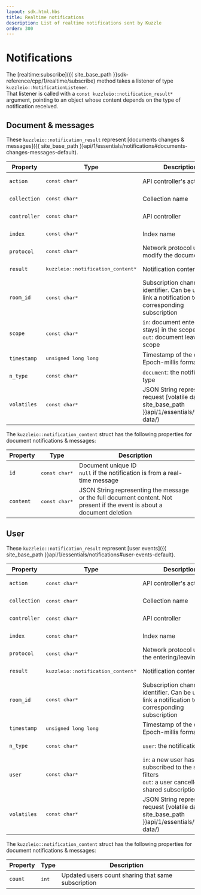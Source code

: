```yaml
---
layout: sdk.html.hbs
title: Realtime notifications
description: List of realtime notifications sent by Kuzzle
order: 300
---
```

# Notifications

The [realtime:subscribe]({{ site_base_path }}sdk-reference/cpp/1/realtime/subscribe) method takes a listener of type `kuzzleio::NotificationListener`.  
That listener is called with a `const kuzzleio::notification_result*` argument, pointing to an object whose content depends on the type of notification received.

## Document & messages

These `kuzzleio::notification_result` represent [documents changes & messages]({{ site_base_path }}api/1/essentials/notifications#documents-changes-messages-default).

| Property | Type |Description       |
|--------------------|------|------------------|
| `action` | <pre>const char\*</pre> | API controller's action  |
| `collection` | <pre>const char\*</pre> | Collection name |
| `controller` | <pre>const char\*</pre> | API controller  |
| `index` | <pre>const char\*</pre> | Index name |
| `protocol` | <pre>const char\*</pre> | Network protocol used to modify the document |
| `result` | <pre>kuzzleio::notification_content\*</pre> | Notification content |
| `room_id` | <pre>const char\*</pre> | Subscription channel identifier. Can be used to link a notification to its corresponding subscription |
| `scope` | <pre>const char\*</pre> | `in`: document enters (or stays) in the scope<br/>`out`: document leaves the scope |
| `timestamp` | <pre>unsigned long long</pre> | Timestamp of the event, in Epoch-millis format |
| `n_type` | <pre>const char\*</pre> | `document`: the notification type |
| `volatiles` | <pre>const char\*</pre> | JSON String representing request [volatile data]({{ site_base_path }}api/1/essentials/volatile-data/) |

The `kuzzleio::notification_content` struct has the following properties for document notifications & messages:

| Property | Type |Description       |
|--------------------|------|------------------|
| `id` | <pre>const char\*</pre> | Document unique ID<br/>`null` if the notification is from a real-time message|
| `content` | <pre>const char\*</pre> | JSON String representing the message or the full document content. Not present if the event is about a document deletion |

## User

These `kuzzleio::notification_result` represent [user events]({{ site_base_path }}api/1/essentials/notifications#user-events-default).

| Property | Type |Description       |
|--------------------|------|------------------|
| `action` | <pre>const char\*</pre> | API controller's action  |
| `collection` | <pre>const char\*</pre> | Collection name |
| `controller` | <pre>const char\*</pre> | API controller  |
| `index` | <pre>const char\*</pre> | Index name |
| `protocol` | <pre>const char\*</pre> | Network protocol used by the entering/leaving user |
| `result` | <pre>kuzzleio::notification_content\*</pre> | Notification content |
| `room_id` | <pre>const char\*</pre> | Subscription channel identifier. Can be used to link a notification to its corresponding subscription |
| `timestamp` | <pre>unsigned long long</pre> | Timestamp of the event, in Epoch-millis format |
| `n_type` | <pre>const char\*</pre> | `user`: the notification type |
| `user` | <pre>const char\*</pre> | `in`: a new user has subscribed to the same filters<br/>`out`: a user cancelled a shared subscription |
| `volatiles` | <pre>const char\*</pre> | JSON String representing request [volatile data]({{ site_base_path }}api/1/essentials/volatile-data/) |

The `kuzzleio::notification_content` struct has the following properties for document notifications & messages:

| Property | Type |Description       |
|--------------------|------|------------------|
| `count` | <pre>int</pre> |  Updated users count sharing that same subscription |
